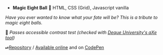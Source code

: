 - __Magic Eight Ball__ 🔸 HTML, CSS (Grid), Javascript vanilla

*Have you ever wanted to know what your fate will be? This is a tribute to magic eight balls.*

🔎 *Passes accessible contrast test (checked with [Deque University's aXe tool](https://dequeuniversity.com/color-contrast))*

⏯[Repository](https://github.com/livprojects/MagicEightBall) / [Available online](http://work-your-magic.surge.sh/) and on [CodePen](https://codepen.io/livprojects/pen/abNjeqe)
